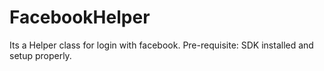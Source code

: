 # FacebookHelper
Its a Helper class for login with facebook. Pre-requisite: SDK installed and setup properly.

